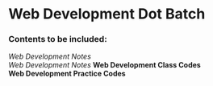 # Web Development Dot Batch 

### Contents to be included:
*Web Development Notes*\
_Web Development Notes_
**Web Development Class Codes**\
__Web Development Practice Codes__

